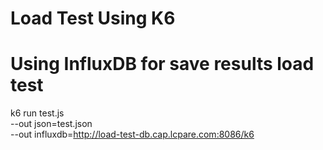 # Load Test Using K6


# Using InfluxDB for save results load test

k6 run test.js \
--out json=test.json \
--out influxdb=http://load-test-db.cap.lcpare.com:8086/k6 
